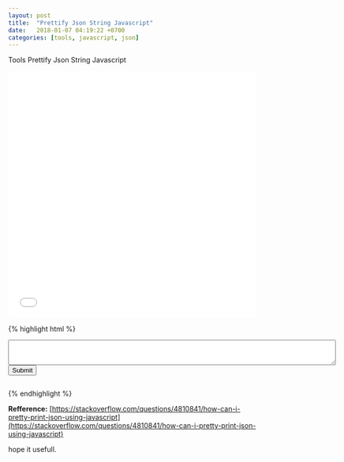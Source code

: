 ```yaml
---
layout: post
title:  "Prettify Json String Javascript"
date:   2018-01-07 04:19:22 +0700
categories: [tools, javascript, json]
---
```

Tools Prettify Json String Javascript

<iframe width="100%" height="500" src="//jsfiddle.net/datagit/scyatnuj/9/embedded/result/dark/" allowfullscreen="allowfullscreen" allowpaymentrequest frameborder="0"></iframe>

{% highlight html %}
<textarea id="input" rows="3" cols="80"></textarea>
<button onclick="main();">
Submit
</button>
<pre id="output"></pre>
<script>
function output(inp) {
document.getElementById("output").innerHTML = inp;
}

function syntaxHighlight(json) {
    json = json.replace(/&/g, '&amp;').replace(/</g, '&lt;').replace(/>/g, '&gt;');
    return json.replace(/("(\\u[a-zA-Z0-9]{4}|\\[^u]|[^\\"])*"(\s*:)?|\b(true|false|null)\b|-?\d+(?:\.\d*)?(?:[eE][+\-]?\d+)?)/g, function (match) {
        var cls = 'number';
        if (/^"/.test(match)) {
            if (/:$/.test(match)) {
                cls = 'key';
            } else {
                cls = 'string';
            }
        } else if (/true|false/.test(match)) {
            cls = 'boolean';
        } else if (/null/.test(match)) {
            cls = 'null';
        }
        return '<span class="' + cls + '">' + match + '</span>';
    });
}
function main() {
    var obj = {a:1, 'b':'foo', c:[false,'false',null, 'null', {d:{e:1.3e5,f:'1.3e5'}}]};
    var input = document.getElementById("input").value;
	  if (input != '') {
  	  obj = JSON.parse(input);
  	}
  	var str = JSON.stringify(obj, undefined, 4);   
  	//output(str);
  	output(syntaxHighlight(str));

}


</script>
{% endhighlight %}

**Refference:** [https://stackoverflow.com/questions/4810841/how-can-i-pretty-print-json-using-javascript](https://stackoverflow.com/questions/4810841/how-can-i-pretty-print-json-using-javascript)

hope it usefull.